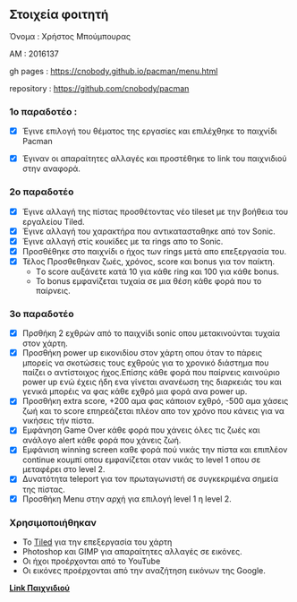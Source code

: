 ## Στοιχεία φοιτητή
Όνομα : Χρήστος Μπούμπουρας

ΑΜ : 2016137

gh pages : https://cnobody.github.io/pacman/menu.html

repository : https://github.com/cnobody/pacman


### 1o παραδοτέο :

 - [x] Έγινε επιλογή του θέματος της εργασίες και επιλέχθηκε το παιχνίδι Pacman 

 - [x] Έγιναν οι απαραίτητες αλλαγές και προστέθηκε το link του παιχνιδιού στην αναφορά. 


### 2o παραδοτέο 

- [x] Έγινε αλλαγή της πίστας προσθέτοντας νέο tileset με την βοήθεια του εργαλείου Tiled.
- [x] Έγινε αλλαγή του χαρακτήρα που αντικατασταθηκε από τον Sonic. 
- [x] Έγινε αλλαγή στίς κουκίδες με τα rings απο το Sonic.
- [x] Προσθέθηκε στο παιχνίδι ο ήχος των rings μετά απο επεξεργασία του.  
- [x] Τέλος Προσθεθηκαν ζωές, χρόνος, score και bonus για τον παίκτη.
  -  Tο score αυξάνετε κατά 10 για κάθε ring και 100 για κάθε bonus. 
  -  Το bonus εμφανίζεται τυχαία σε μια θέση κάθε φορά που το παίρνεις. 

### 3o παραδοτέο 
 
 - [x] Πρσθήκη 2 εχθρών από το παιχνίδι sonic οπου μετακινούνται τυχαία στον χάρτη.
 - [x] Προσθήκη power up εικονιδίου στον χάρτη οπου όταν το πάρεις μπορείς να σκοτώσεις τους εχθρούς για το χρονικό διάστημα που παίζει ο αντίστοιχος ήχος.Επίσης κάθε φορά που παίρνεις καινούριο power up ενώ έχεις ήδη ενα γίνεται ανανέωση της διαρκειάς του και γενικά μπορέις να φας κάθε εχθρό μια φορά ανα power up.
 - [x] Προσθήκη extra score, +200 αμα φας κάποιον εχθρό, -500 αμα χάσεις ζωή και το score επηρεάζεται πλέον απο τον χρόνο που κάνεις για να νικήσεις τήν πίστα.
 - [x] Εμφάνηση Game Over κάθε φορά που χάνεις όλες τις ζωές και ανάλογο alert κάθε φορά που χάνεις ζωή.
 - [x] Εμφάνιση winning screen καθε φορά πού νικάς την πίστα και επιπλέον continue κουμπί οπου εμφανίζεται οταν νικάς το level 1 οπου σε μεταφέρει στο level 2.
 - [x] Δυνατότητα teleport για τον πρωταγωνιστή σε συγκεκριμένα σημεία της πίστας.
 - [x] Προσθήκη Μenu στην αρχή για επιλογή level 1 η level 2.

### Χρησιμοποιήθηκαν
  
- To [Tiled](http://www.mapeditor.org) για την επεξεργασία του χάρτη 
- Photoshop και GIMP για απαραίτητες αλλαγές σε εικόνες.
- Οι ήχοι προέρχονται από το YouTube
- Οι εικόνες προέρχονται από την αναζήτηση εικόνων της Google. 
  

**[Link Παιχνιδιού](https://cnobody.github.io/pacman/menu.html)**
  
